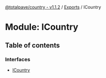 [@totalpave/country - v1.1.2](../README.md) / [Exports](../modules.md) / ICountry

# Module: ICountry

## Table of contents

### Interfaces

- [ICountry](../interfaces/ICountry.ICountry-1.md)
